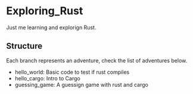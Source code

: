 # Exploring_Rust

Just me learning and explorign Rust.

## Structure

Each branch represents an adventure, check the list of adventures below.

- hello_world: Basic code to test if rust compiles
- hello_cargo: Intro to Cargo
- guessing_game: A guessign game with rust and cargo
